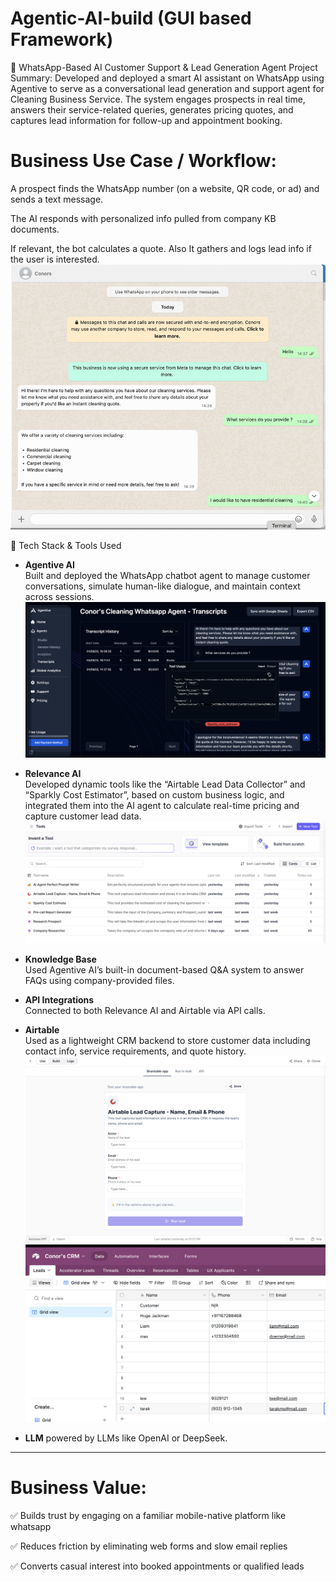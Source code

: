# Agentic-AI-build (GUI based Framework)
🤖 WhatsApp-Based AI Customer Support & Lead Generation Agent
Project Summary:
Developed and deployed a smart AI assistant on WhatsApp using Agentive to serve as a conversational lead generation and support agent for Cleaning Business Service. The system engages prospects in real time, answers their service-related queries, generates pricing quotes, and captures lead information for follow-up and appointment booking.

# Business Use Case / Workflow:

A prospect finds the WhatsApp number (on a website, QR code, or ad) and sends a text message.

The AI responds with personalized info pulled from company KB documents.

If relevant, the bot calculates a quote. Also It gathers and logs lead info if the user is interested.
![Demo](./Chat-ezgif.com-video-to-gif-converter.gif)

🧩 Tech Stack & Tools Used
- **Agentive AI**  
  Built and deployed the WhatsApp chatbot agent to manage customer conversations, simulate human-like dialogue, and maintain context across sessions.
  ![Backend Transcripts](./Tool%20Validation%20On%20Agentive%20AI%20framework.png)

- **Relevance AI**  
  Developed dynamic tools like the “Airtable Lead Data Collector” and “Sparkly Cost Estimator”, based on custom business logic, and integrated them into the AI agent to 
  calculate real-time pricing and capture customer lead data.
  ![Tool Build](./Tools%20on%20Relavance%20AI.png)
  
- **Knowledge Base**  
  Used Agentive AI’s built-in document-based Q&A system to answer FAQs using company-provided files.

- **API Integrations**  
  Connected to both Relevance AI and Airtable via API calls. 

- **Airtable**  
  Used as a lightweight CRM backend to store customer data including contact info, service requirements, and quote history.
   ![Airtable CRM Example](./Relavance%20AI%20Airtable%20CRM%20table.png)
   ![Airtable CRM Data](./Table%20Data.png)
- **LLM**
  powered by LLMs like OpenAI or DeepSeek.

---
# Business Value:

✅ Builds trust by engaging on a familiar mobile-native platform like whatsapp

✅ Reduces friction by eliminating web forms and slow email replies

✅ Converts casual interest into booked appointments or qualified leads
